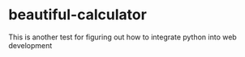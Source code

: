 # beautiful-calculator
This is another test for figuring out how to integrate python into web development
